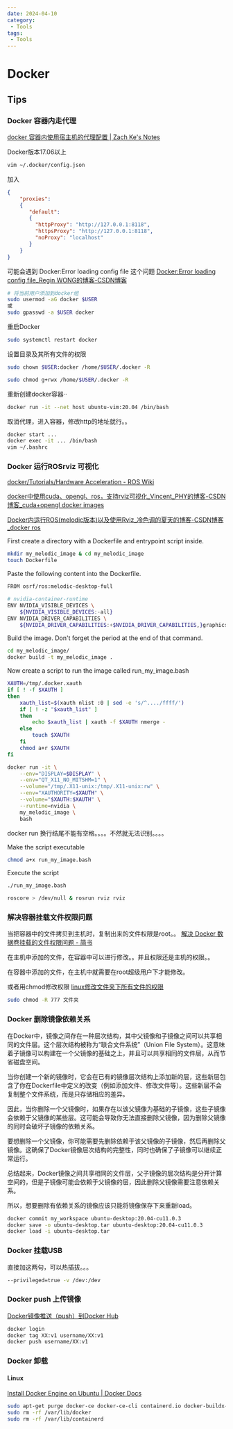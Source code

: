 ```yaml
---
date: 2024-04-10
category: 
 - Tools
tags: 
 - Tools
---
```

# Docker

## Tips

### Docker 容器内走代理
[docker 容器内使用宿主机的代理配置 | Zach Ke's Notes](https://kebingzao.com/2019/02/22/docker-container-proxy/)

Docker版本17.06以上
```bash
vim ~/.docker/config.json
```
加入
```json
{
	"proxies":
	{
	   "default":
	   {
	     "httpProxy": "http://127.0.0.1:8118",
	     "httpsProxy": "http://127.0.0.1:8118",
	     "noProxy": "localhost"
	   }
	}
}
```
可能会遇到 Docker:Error loading config file 这个问题
[Docker:Error loading config file_Regin WONG的博客-CSDN博客](https://blog.csdn.net/JerryITGO/article/details/105785714)

```bash
# 将当前用户添加到docker组
sudo usermod -aG docker $USER
或
sudo gpasswd -a $USER docker
```

重启Docker
```bash
sudo systemctl restart docker
```

设置目录及其所有文件的权限
```bash
sudo chown $USER:docker /home/$USER/.docker -R

sudo chmod g+rwx /home/$USER/.docker -R
```

重新创建docker容器··

```bash
docker run -it --net host ubuntu-vim:20.04 /bin/bash
```

取消代理，进入容器，修改http的地址就行。。
```bash
docker start ...
docker exec -it ... /bin/bash
vim ~/.bashrc 
```

### Docker 运行ROSrviz 可视化

[docker/Tutorials/Hardware Acceleration - ROS Wiki](http://wiki.ros.org/docker/Tutorials/Hardware%20Acceleration#nvidia-docker1)

[docker中使用cuda、opengl、ros，支持rviz可视化_Vincent_PHY的博客-CSDN博客_cuda+opengl docker images](https://blog.csdn.net/sinat_37141443/article/details/115461863)

[Docker内运行ROS(melodic版本)以及使用Rviz_冷色调的夏天的博客-CSDN博客_docker ros](https://blog.csdn.net/qq_40695642/article/details/117607446?utm_medium=distribute.pc_relevant.none-task-blog-2~default~BlogCommendFromBaidu~default-6.control&depth_1-utm_source=distribute.pc_relevant.none-task-blog-2~default~BlogCommendFromBaidu~default-6.control)

First create a directory with a Dockerfile and entrypoint script inside.
```bash
mkdir my_melodic_image & cd my_melodic_image
touch Dockerfile
```
Paste the following content into the Dockerfile.

```bash
FROM osrf/ros:melodic-desktop-full

# nvidia-container-runtime
ENV NVIDIA_VISIBLE_DEVICES \
    ${NVIDIA_VISIBLE_DEVICES:-all}
ENV NVIDIA_DRIVER_CAPABILITIES \
    ${NVIDIA_DRIVER_CAPABILITIES:+$NVIDIA_DRIVER_CAPABILITIES,}graphics
```

Build the image. Don't forget the period at the end of that command.
```bash
cd my_melodic_image/
docker build -t my_melodic_image .
```

Now create a script to run the image called run_my_image.bash
```bash
XAUTH=/tmp/.docker.xauth
if [ ! -f $XAUTH ]
then
    xauth_list=$(xauth nlist :0 | sed -e 's/^..../ffff/')
    if [ ! -z "$xauth_list" ]
    then
        echo $xauth_list | xauth -f $XAUTH nmerge -
    else
        touch $XAUTH
    fi
    chmod a+r $XAUTH
fi

docker run -it \
    --env="DISPLAY=$DISPLAY" \
    --env="QT_X11_NO_MITSHM=1" \
    --volume="/tmp/.X11-unix:/tmp/.X11-unix:rw" \
    --env="XAUTHORITY=$XAUTH" \
    --volume="$XAUTH:$XAUTH" \
    --runtime=nvidia \
    my_melodic_image \
    bash
```
docker run 换行结尾不能有空格。。。。不然就无法识别。。。。

Make the script executable
```bash
chmod a+x run_my_image.bash
```

Execute the script
```bash
./run_my_image.bash
```

```bash
roscore > /dev/null & rosrun rviz rviz
```

### 解决容器挂载文件权限问题

当把容器中的文件拷贝到主机时，复制出来的文件权限是root。。
[解决 Docker 数据卷挂载的文件权限问题 - 简书](https://www.jianshu.com/p/83d787d50b61)

在主机中添加的文件，在容器中可以进行修改。。并且权限还是主机的权限。。

在容器中添加的文件，在主机中就需要在root超级用户下才能修改。

或者用chmod修改权限
[linux修改文件夹下所有文件的权限](https://blog.csdn.net/qq_41996454/article/details/109689314)
```bash
sudo chmod -R 777 文件夹
```

### Docker 删除镜像依赖关系

在Docker中，镜像之间存在一种层次结构，其中父镜像和子镜像之间可以共享相同的文件层。这个层次结构被称为“联合文件系统”（Union File System）。这意味着子镜像可以构建在一个父镜像的基础之上，并且可以共享相同的文件层，从而节省磁盘空间。

当你创建一个新的镜像时，它会在已有的镜像层次结构上添加新的层，这些新层包含了你在Dockerfile中定义的改变（例如添加文件、修改文件等）。这些新层不会复制整个文件系统，而是只存储相应的差异。

因此，当你删除一个父镜像时，如果存在以该父镜像为基础的子镜像，这些子镜像会依赖于父镜像的某些层。这可能会导致你无法直接删除父镜像，因为删除父镜像的同时会破坏子镜像的依赖关系。

要想删除一个父镜像，你可能需要先删除依赖于该父镜像的子镜像，然后再删除父镜像。这确保了Docker镜像层次结构的完整性，同时也确保了子镜像可以继续正常运行。

总结起来，Docker镜像之间共享相同的文件层，父子镜像的层次结构是分开计算空间的，但是子镜像可能会依赖于父镜像的层，因此删除父镜像需要注意依赖关系。

所以，想要删除有依赖关系的镜像应该只能将镜像保存下来重新load。

```bash
docker commit my_workspace ubuntu-desktop:20.04-cu11.0.3
docker save -o ubuntu-desktop.tar ubuntu-desktop:20.04-cu11.0.3
docker load -i ubuntu-desktop.tar 
```

### Docker 挂载USB
直接加这两句，可以热插拔。。。
```bash
--privileged=true -v /dev:/dev
```

### Docker push 上传镜像
[Docker镜像推送（push）到Docker Hub](https://blog.csdn.net/lxy___/article/details/105821141)

```bash
docker login
docker tag XX:v1 username/XX:v1
docker push username/XX:v1
```

### Docker 卸载

#### Linux
[Install Docker Engine on Ubuntu | Docker Docs](https://docs.docker.com/engine/install/ubuntu/#uninstall-docker-engine)

```bash
sudo apt-get purge docker-ce docker-ce-cli containerd.io docker-buildx-plugin docker-compose-plugin docker-ce-rootless-extras
sudo rm -rf /var/lib/docker
sudo rm -rf /var/lib/containerd
```

